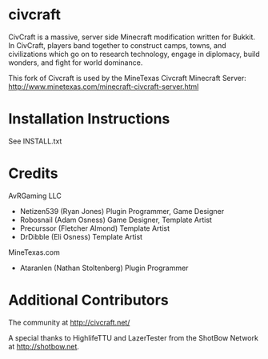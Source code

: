 civcraft
========

CivCraft is a massive, server side Minecraft modification written for Bukkit. In CivCraft, players band together to construct camps, towns, and civilizations which go on to research technology, engage in diplomacy, build wonders, and fight for world dominance. 

This fork of Civcraft is used by the MineTexas Civcraft Minecraft Server: http://www.minetexas.com/minecraft-civcraft-server.html

Installation Instructions
==========================
See INSTALL.txt

Credits
=======
AvRGaming LLC
- Netizen539 (Ryan Jones) Plugin Programmer, Game Designer
- Robosnail (Adam Osness) Game Designer, Template Artist
- Precurssor (Fletcher Almond) Template Artist
- DrDibble (Eli Osness) Template Artist

MineTexas.com
- Ataranlen (Nathan Stoltenberg) Plugin Programmer

Additional Contributors
========================
The community at http://civcraft.net/

A special thanks to HighlifeTTU and LazerTester from the ShotBow Network at http://shotbow.net.
